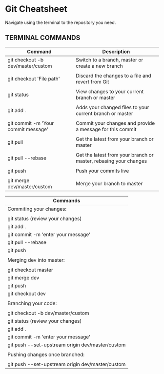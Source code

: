 # Git Cheatsheet

Navigate using the terminal to the repository you need.


## TERMINAL COMMANDS

| Command | Description |
| ------- | ----------- |
| git checkout -b dev/master/custom | Switch to a branch, master or create a new branch |
|  |  |
| git checkout 'File path' | Discard the changes to a file and revert from Git |
|  |  |
| git status | View changes to your current branch or master |
|  |  |
| git add . | Adds your changed files to your current branch or master |
|  |  |
| git commit -m 'Your commit message' | Commit your changes and provide a message for this commit |
|  |  |
| git pull | Get the latest from your branch or master |
|  |  |
| git pull --rebase | Get the latest from your branch or master, rebasing your changes |
|  |  |
| git push | Push your commits live |
|  |  |
| git merge dev/master/custom | Merge your branch to master |


| Commands |
| ------- |
| Commiting your changes: |
|  |
| git status (review your changes) |
| git add . |
| git commit -m 'enter your message' |
| git pull --rebase |
| git push |
|  |
| Merging dev into master: |
|  |
| git checkout master |
| git merge dev |
| git push |
| git checkout dev |
|  |
| Branching your code: |
|  |
| git checkout -b dev/master/custom |
| git status (review your changes) |
| git add . |
| git commit -m 'enter your message' |
| git push --set-upstream origin dev/master/custom |
|  |
| Pushing changes once branched: |
|  |
| git push --set-upstream origin dev/master/custom
